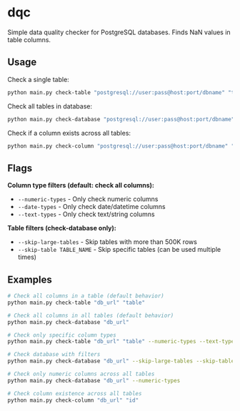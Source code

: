 # dqc

Simple data quality checker for PostgreSQL databases. Finds NaN values in table columns.

## Usage

Check a single table:
```bash
python main.py check-table "postgresql://user:pass@host:port/dbname" "table_name"
```

Check all tables in database:
```bash
python main.py check-database "postgresql://user:pass@host:port/dbname"
```

Check if a column exists across all tables:
```bash
python main.py check-column "postgresql://user:pass@host:port/dbname" "column_name"
```

## Flags

**Column type filters (default: check all columns):**
- `--numeric-types` - Only check numeric columns
- `--date-types` - Only check date/datetime columns  
- `--text-types` - Only check text/string columns

**Table filters (check-database only):**
- `--skip-large-tables` - Skip tables with more than 500K rows
- `--skip-table TABLE_NAME` - Skip specific tables (can be used multiple times)

## Examples

```bash
# Check all columns in a table (default behavior)
python main.py check-table "db_url" "table"

# Check all columns in all tables (default behavior)
python main.py check-database "db_url"

# Check only specific column types
python main.py check-table "db_url" "table" --numeric-types --text-types

# Check database with filters
python main.py check-database "db_url" --skip-large-tables --skip-table django_session --skip-table auth_log

# Check only numeric columns across all tables
python main.py check-database "db_url" --numeric-types

# Check column existence across all tables
python main.py check-column "db_url" "id"
```
